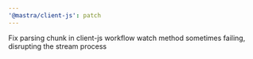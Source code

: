 ```yaml
---
'@mastra/client-js': patch
---
```


Fix parsing chunk in client-js workflow watch method sometimes failing, disrupting the stream process
